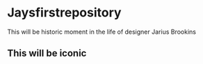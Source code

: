 # Jaysfirstrepository
This will be historic moment in the life of designer Jarius Brookins 
## **This will be iconic**

